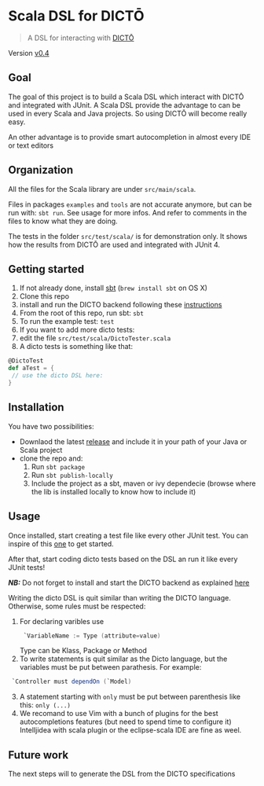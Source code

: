 # Scala DSL for DICTŌ
> A DSL for interacting with [DICTŌ](http://scg.unibe.ch/dicto/index.php)

Version [v0.4](https://github.com/facenord-sud/software-composition/releases/tag/v0.4)

## Goal
The goal of this project is to build a Scala DSL which interact with DICTŌ and integrated with JUnit. A Scala DSL provide the advantage to can be used in every Scala and Java projects. So using DICTŌ will become really easy.

An other advantage is to provide smart autocompletion in almost every IDE or text editors

## Organization
All the files for the Scala library are under `src/main/scala`.

Files in packages `examples` and `tools` are not accurate anymore, but
can be run with: `sbt run`. See usage for more infos. And refer to
comments in the files to know what they are doing.

The tests in the folder `src/test/scala/` is for
demonstration only. It shows how the results from DICTŌ are used and
integrated with JUnit 4.

## Getting started

1. If not already done, install [sbt](http://www.scala-sbt.org) (`brew install sbt` on OS X)
2. Clone this repo
3. install and run the DICTO backend following these [instructions](http://scg.unibe.ch/dicto/download.php)
3. From the root of this repo, run sbt: `sbt`
4. To run the example test: `test`
5. If you want to add more dicto tests:
6. edit the file `src/test/scala/DictoTester.scala`
7. A dicto tests is something like that:
```scala
@DictoTest
def aTest = {
 // use the dicto DSL here:
}
```

## Installation

You have two possibilities:
- Downlaod the latest [release](https://github.com/facenord-sud/software-composition/releases) and include it in your path of your Java or Scala project
- clone the repo and:
  1. Run `sbt package`
  2. Run `sbt publish-locally`
  3. Include the project as a sbt, maven or ivy dependecie (browse where the lib is installed locally to know how to include it)
  
 ## Usage

Once installed, start creating a test file like every other JUnit test. You can inspire of this [one](https://github.com/facenord-sud/software-composition/blob/master/src/test/scala/DictoTester.scala) to get started.

After that, start coding dicto tests based on the DSL an run it like every JUnit tests! 

***NB:*** Do not forget to install and start the DICTO backend as explained [here](http://scg.unibe.ch/dicto/download.php)

Writing the dicto DSL is quit similar than writing the DICTO language. Otherwise, some rules must be respected:
1. For declaring varibles use 
   ```scala
    `VariableName := Type (attribute=value)
   ```
   Type can be Klass, Package or Method
 2. To write statements is quit similar as the Dicto language, but the variables must be put between parathesis. For example:
  ```scala
   `Controller must dependOn (`Model)
  ```   
 3. A statement starting with `only` must be put between parenthesis like this: `only (...)`
 4. We recomand to use Vim with a bunch of plugins for the best autocompletions features (but need to spend time to configure it) IntelIjidea with scala plugin or the eclipse-scala IDE are fine as weel.
 
 
## Future work
The next steps will to generate the DSL from the DICTO specifications
